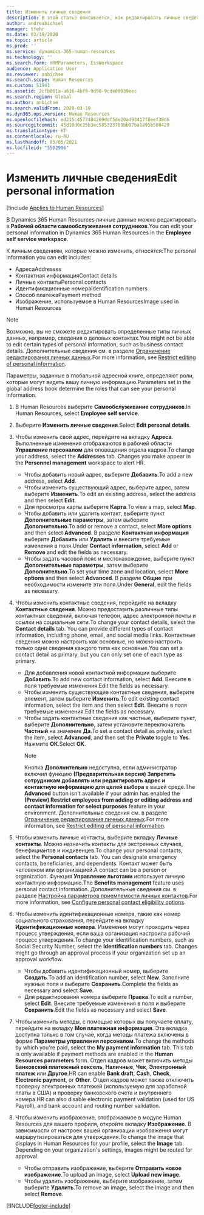 ```yaml
---
title: Изменить личные сведения
description: В этой статье описывается, как редактировать личные сведения в службе самообслуживания сотрудников и менеджеров.
author: andreabichsel
manager: tfehr
ms.date: 03/19/2020
ms.topic: article
ms.prod: ''
ms.service: dynamics-365-human-resources
ms.technology: ''
ms.search.form: HRMParameters, EssWorkspace
audience: Application User
ms.reviewer: anbichse
ms.search.scope: Human Resources
ms.custom: 51941
ms.assetid: 2cfb061a-a616-4bf9-9d98-9cde00039eec
ms.search.region: Global
ms.author: anbichse
ms.search.validFrom: 2020-03-19
ms.dyn365.ops.version: Human Resources
ms.openlocfilehash: ed215c4577484269ddf5de20ad93417f8eef38d6
ms.sourcegitcommit: 45d10d0c25b3ec585323709bb97ba1895b500429
ms.translationtype: HT
ms.contentlocale: ru-RU
ms.lasthandoff: 03/05/2021
ms.locfileid: "5502996"
---
```

# <a name="edit-personal-information"></a><span data-ttu-id="98dfe-103">Изменить личные сведения</span><span class="sxs-lookup"><span data-stu-id="98dfe-103">Edit personal information</span></span>

[!include [Applies to Human Resources](../includes/applies-to-hr.md)]

<span data-ttu-id="98dfe-104">В Dynamics 365 Human Resources личные данные можно редактировать в **Рабочей области самообслуживания сотрудников**.</span><span class="sxs-lookup"><span data-stu-id="98dfe-104">You can edit your personal information in Dynamics 365 Human Resources in the **Employee self service workspace**.</span></span>

<span data-ttu-id="98dfe-105">К личным сведениям, которые можно изменить, относятся:</span><span class="sxs-lookup"><span data-stu-id="98dfe-105">The personal information you can edit includes:</span></span>

- <span data-ttu-id="98dfe-106">Адреса</span><span class="sxs-lookup"><span data-stu-id="98dfe-106">Addresses</span></span>
- <span data-ttu-id="98dfe-107">Контактная информация</span><span class="sxs-lookup"><span data-stu-id="98dfe-107">Contact details</span></span>
- <span data-ttu-id="98dfe-108">Личные контакты</span><span class="sxs-lookup"><span data-stu-id="98dfe-108">Personal contacts</span></span>
- <span data-ttu-id="98dfe-109">Идентификационные номера</span><span class="sxs-lookup"><span data-stu-id="98dfe-109">Identification numbers</span></span>
- <span data-ttu-id="98dfe-110">Способ платежа</span><span class="sxs-lookup"><span data-stu-id="98dfe-110">Payment method</span></span>
- <span data-ttu-id="98dfe-111">Изображение, используемое в Human Resources</span><span class="sxs-lookup"><span data-stu-id="98dfe-111">Image used in Human Resources</span></span>

>[!NOTE]
><span data-ttu-id="98dfe-112">Возможно, вы не сможете редактировать определенные типы личных данных, например, сведения о деловых контактах.</span><span class="sxs-lookup"><span data-stu-id="98dfe-112">You might not be able to edit certain types of personal information, such as business contact details.</span></span> <span data-ttu-id="98dfe-113">Дополнительные сведения см. в разделе [Ограничение редактирования личных данных](hr-employee-self-service-restrict-editing.md).</span><span class="sxs-lookup"><span data-stu-id="98dfe-113">For more information, see [Restrict editing of personal information](hr-employee-self-service-restrict-editing.md).</span></span>

<span data-ttu-id="98dfe-114">Параметры, заданные в глобальной адресной книге, определяют роли, которые могут видеть вашу личную информацию.</span><span class="sxs-lookup"><span data-stu-id="98dfe-114">Parameters set in the global address book determine the roles that can see your personal information.</span></span>

1. <span data-ttu-id="98dfe-115">В Human Resources выберите **Самообслуживание сотрудников**.</span><span class="sxs-lookup"><span data-stu-id="98dfe-115">In Human Resources, select **Employee self service**.</span></span>

2. <span data-ttu-id="98dfe-116">Выберите **Изменить личные сведения**.</span><span class="sxs-lookup"><span data-stu-id="98dfe-116">Select **Edit personal details**.</span></span>

3. <span data-ttu-id="98dfe-117">Чтобы изменить свой адрес, перейдите на вкладку **Адреса**. Выполненные изменения отображаются в рабочей области **Управление персоналом** для оповещения отдела кадров.</span><span class="sxs-lookup"><span data-stu-id="98dfe-117">To change your address, select the **Addresses** tab. Changes you make appear in the **Personnel management** workspace to alert HR.</span></span>

    - <span data-ttu-id="98dfe-118">Чтобы добавить новый адрес, выберите **Добавить**.</span><span class="sxs-lookup"><span data-stu-id="98dfe-118">To add a new address, select **Add**.</span></span>
    - <span data-ttu-id="98dfe-119">Чтобы изменить существующий адрес, выберите адрес, затем выберите **Изменить**.</span><span class="sxs-lookup"><span data-stu-id="98dfe-119">To edit an existing address, select the address and then select **Edit**.</span></span>
    - <span data-ttu-id="98dfe-120">Для просмотра карты выберите **Карта**.</span><span class="sxs-lookup"><span data-stu-id="98dfe-120">To view a map, select **Map**.</span></span>
    - <span data-ttu-id="98dfe-121">Чтобы добавить или удалить контакт, выберите пункт **Дополнительные параметры**, затем выберите **Дополнительно**.</span><span class="sxs-lookup"><span data-stu-id="98dfe-121">To add or remove a contact, select **More options** and then select **Advanced**.</span></span> <span data-ttu-id="98dfe-122">В разделе **Контактная информация** выберите **Добавить** или **Удалить** и внесите требуемые изменения в поля.</span><span class="sxs-lookup"><span data-stu-id="98dfe-122">Under **Contact information**, select **Add** or **Remove** and edit the fields as necessary.</span></span>
    - <span data-ttu-id="98dfe-123">Чтобы задать часовой пояс и местонахождение, выберите пункт **Дополнительные параметры**, затем выберите **Дополнительно**.</span><span class="sxs-lookup"><span data-stu-id="98dfe-123">To set your time zone and location, select **More options** and then select **Advanced**.</span></span> <span data-ttu-id="98dfe-124">В разделе **Общие** при необходимости измените эти поля.</span><span class="sxs-lookup"><span data-stu-id="98dfe-124">Under **General**, edit the fields as necessary.</span></span>

4. <span data-ttu-id="98dfe-125">Чтобы изменить контактные сведения, перейдите на вкладку **Контактные сведения**. Можно предоставить различные типы контактных сведений, включая телефон, адрес электронной почты и ссылки на социальные сети.</span><span class="sxs-lookup"><span data-stu-id="98dfe-125">To change your contact details, select the **Contact details** tab. You can provide different types of contact information, including phone, email, and social media links.</span></span> <span data-ttu-id="98dfe-126">Контактные сведения можно настроить как основные, но можно настроить только одни сведения каждого типа как основные.</span><span class="sxs-lookup"><span data-stu-id="98dfe-126">You can set a contact detail as primary, but you can only set one of each type as primary.</span></span>

    - <span data-ttu-id="98dfe-127">Для добавления новой контактной информации выберите **Добавить**.</span><span class="sxs-lookup"><span data-stu-id="98dfe-127">To add new contact information, select **Add**.</span></span> <span data-ttu-id="98dfe-128">Внесите в поля требуемые изменения.</span><span class="sxs-lookup"><span data-stu-id="98dfe-128">Edit the fields as necessary.</span></span>
    - <span data-ttu-id="98dfe-129">Чтобы изменить существующие контактные сведения, выберите элемент, затем выберите **Изменить**.</span><span class="sxs-lookup"><span data-stu-id="98dfe-129">To edit existing contact information, select the item and then select **Edit**.</span></span> <span data-ttu-id="98dfe-130">Внесите в поля требуемые изменения.</span><span class="sxs-lookup"><span data-stu-id="98dfe-130">Edit the fields as necessary.</span></span>
    - <span data-ttu-id="98dfe-131">Чтобы задать контактные сведения как частные, выберите пункт, выберите **Дополнительно**, затем установите переключатель **Частный** на значение **Да**.</span><span class="sxs-lookup"><span data-stu-id="98dfe-131">To set a contact detail as private, select the item, select **Advanced**, and then set the **Private** toggle to **Yes**.</span></span> <span data-ttu-id="98dfe-132">Нажмите **ОК**.</span><span class="sxs-lookup"><span data-stu-id="98dfe-132">Select **OK**.</span></span>
      >[!NOTE]
      ><span data-ttu-id="98dfe-133">Кнопка **Дополнительно** недоступна, если администратор включил функцию **(Предварительная версия) Запретить сотрудникам добавлять или редактировать адрес и контактную информацию для целей выбора** в вашей среде.</span><span class="sxs-lookup"><span data-stu-id="98dfe-133">The **Advanced** button isn't available if your admin has enabled the **(Preview) Restrict employees from adding or editing address and contact information for select purposes** feature in your environment.</span></span> <span data-ttu-id="98dfe-134">Дополнительные сведения см. в разделе [Ограничение редактирования личных данных](hr-employee-self-service-restrict-editing.md).</span><span class="sxs-lookup"><span data-stu-id="98dfe-134">For more information, see [Restrict editing of personal information](hr-employee-self-service-restrict-editing.md).</span></span>
  
5. <span data-ttu-id="98dfe-135">Чтобы изменить личные контакты, выберите вкладку **Личные контакты**. Можно назначить контакты для экстренных случаев, бенефициантов и иждивенцев.</span><span class="sxs-lookup"><span data-stu-id="98dfe-135">To change your personal contacts, select the **Personal contacts** tab. You can designate emergency contacts, beneficiaries, and dependents.</span></span> <span data-ttu-id="98dfe-136">Контакт может быть человеком или организацией.</span><span class="sxs-lookup"><span data-stu-id="98dfe-136">A contact can be a person or organization.</span></span> <span data-ttu-id="98dfe-137">Функция **Управление льготами** использует личную контактную информацию.</span><span class="sxs-lookup"><span data-stu-id="98dfe-137">The **Benefits management** feature uses personal contact information.</span></span> <span data-ttu-id="98dfe-138">Дополнительные сведения см. в разделе [Настройка параметров приемлемости личных контактов](hr-benefits-setup-contact-eligibility-options.md).</span><span class="sxs-lookup"><span data-stu-id="98dfe-138">For more information, see [Configure personal contact eligibility options](hr-benefits-setup-contact-eligibility-options.md).</span></span>

6. <span data-ttu-id="98dfe-139">Чтобы изменить идентификационные номера, такие как номер социального страхования, перейдите на вкладку **Идентификационные номера**. Изменения могут проходить через процесс утверждения, если ваша организация настроила рабочий процесс утверждения.</span><span class="sxs-lookup"><span data-stu-id="98dfe-139">To change your identification numbers, such as Social Security Number, select the **Identification numbers** tab. Changes might go through an approval process if your organization set up an approval workflow.</span></span>

    - <span data-ttu-id="98dfe-140">Чтобы добавить идентификационный номер, выберите **Создать**.</span><span class="sxs-lookup"><span data-stu-id="98dfe-140">To add an identification number, select **New**.</span></span> <span data-ttu-id="98dfe-141">Заполните нужные поля и выберите **Сохранить**.</span><span class="sxs-lookup"><span data-stu-id="98dfe-141">Complete the fields as necessary and select **Save**.</span></span>
    - <span data-ttu-id="98dfe-142">Для редактирования номера выберите **Правка**.</span><span class="sxs-lookup"><span data-stu-id="98dfe-142">To edit a number, select **Edit**.</span></span> <span data-ttu-id="98dfe-143">Внесите требуемые изменения в поля и выберите **Сохранить**.</span><span class="sxs-lookup"><span data-stu-id="98dfe-143">Edit the fields as necessary and select **Save**.</span></span>

7. <span data-ttu-id="98dfe-144">Чтобы изменить методы, с помощью которых вы получаете оплату, перейдите на вкладку **Моя платежная информация**. Эта вкладка доступна только в том случае, когда методы платежа включены в форме **Параметры управления персоналом**.</span><span class="sxs-lookup"><span data-stu-id="98dfe-144">To change the methods by which you're paid, select the **My payment information** tab. This tab is only available if payment methods are enabled in the **Human Resources parameters** form.</span></span> <span data-ttu-id="98dfe-145">Отдел кадров может включить методы **Банковский платежный вексель**, **Наличные**, **Чек**, **Электронный платеж** или **Другое**.</span><span class="sxs-lookup"><span data-stu-id="98dfe-145">HR can enable **Bank draft**, **Cash**, **Check**, **Electronic payment**, or **Other**.</span></span> <span data-ttu-id="98dfe-146">Отдел кадров может также отключить проверку электронных платежей (используемую для заработной платы в США) и проверку банковского счета и внутреннего номера.</span><span class="sxs-lookup"><span data-stu-id="98dfe-146">HR can also disable electronic payment validation (used for US Payroll), and bank account and routing number validation.</span></span>

8. <span data-ttu-id="98dfe-147">Чтобы изменить изображение, отображаемое в модуле Human Resources для вашего профиля, откройте вкладку **Изображение**. В зависимости от настроек вашей организации изображения могут маршрутизироваться для утверждения.</span><span class="sxs-lookup"><span data-stu-id="98dfe-147">To change the image that displays in Human Resources for your profile, select the **Image** tab. Depending on your organization's settings, images might be routed for approval.</span></span>

    - <span data-ttu-id="98dfe-148">Чтобы отправить изображение, выберите **Отправить новое изображение**.</span><span class="sxs-lookup"><span data-stu-id="98dfe-148">To upload an image, select **Upload new image**.</span></span>
    - <span data-ttu-id="98dfe-149">Чтобы удалить изображение, выберите изображение, затем выберите **Удалить**.</span><span class="sxs-lookup"><span data-stu-id="98dfe-149">To remove an image, select the image and then select **Remove**.</span></span>



[!INCLUDE[footer-include](../includes/footer-banner.md)]